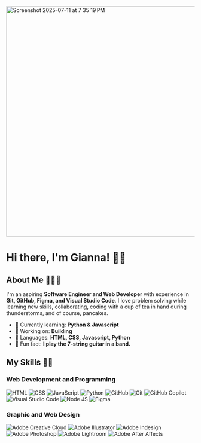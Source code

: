 <img width="1418" height="617" alt="Screenshot 2025-07-11 at 7 35 19 PM" src="https://github.com/user-attachments/assets/2438277e-0eb4-43d2-9ee2-040ece187732" />

# Hi there, I'm Gianna! 👋🏼

## About Me 👩🏻‍💻

I'm an aspiring **Software Engineer and Web Developer** with experience in **Git, GitHub, Figma, and Visual Studio Code**.  I love problem solving while learning new skills, collaborating, coding with a cup of tea in hand during thunderstorms, and of course, pancakes.

- 🧠 Currently learning: **Python & Javascript**
- 📎 Working on: **Building**
- 👾 Languages: **HTML, CSS, Javascript, Python**
- 🧋 Fun fact: **I play the 7-string guitar in a band.**

## My Skills 💪🏼
### Web Development and Programming
![HTML](https://img.shields.io/badge/-HTML-E34F26?style=flat-square&logo=html5&logoColor=white)
![CSS](https://img.shields.io/badge/-CSS-1572B6?style=flat-square&logo=css3&logoColor=white)
![JavaScript](https://img.shields.io/badge/-JavaScript-F7DF1E?style=flat-square&logo=javascript&logoColor=black)
![Python](https://img.shields.io/badge/Python-FFD43B?style=for-the-badge&logo=python&logoColor=blue)
![GitHub](https://img.shields.io/badge/GitHub-100000?style=for-the-badge&logo=github&logoColor=white)
![Git](https://img.shields.io/badge/GIT-E44C30?style=for-the-badge&logo=git&logoColor=white)
![GitHub Copilot](https://img.shields.io/badge/github%20copilot-000000?style=for-the-badge&logo=githubcopilot&logoColor=white)
![Visual Studio Code](https://img.shields.io/badge/Visual_Studio_Code-0078D4?style=for-the-badge&logo=visual%20studio%20code&logoColor=white)
![Node JS](https://img.shields.io/badge/Node%20js-339933?style=for-the-badge&logo=nodedotjs&logoColor=white)
![Figma](https://img.shields.io/badge/Figma-F24E1E?style=for-the-badge&logo=figma&logoColor=white)
### Graphic and Web Design
![Adobe Creative Cloud](https://img.shields.io/badge/Adobe%20Creative%20Cloud-DA1F26?style=for-the-badge&logo=Adobe%20Creative%20Cloud&logoColor=white)
![Adobe Illustrator](https://img.shields.io/badge/Adobe%20Illustrator-FF9A00?style=for-the-badge&logo=adobe%20illustrator&logoColor=white)
![Adobe Indesign](https://img.shields.io/badge/Adobe%20InDesign-FF3366?style=for-the-badge&logo=Adobe%20InDesign&logoColor=white)
![Adobe Photoshop](https://img.shields.io/badge/Adobe%20Photoshop-31A8FF?style=for-the-badge&logo=Adobe%20Photoshop&logoColor=black)
![Adobe Lightroom](https://img.shields.io/badge/Adobe%20Lightroom-31A8FF?style=for-the-badge&logo=Adobe%20Lightroom&logoColor=white)
![Adobe After Affects](https://img.shields.io/badge/Adobe%20after%20affects-CF96FD?style=for-the-badge&logo=Adobe%20after%20effects&logoColor=393665)
